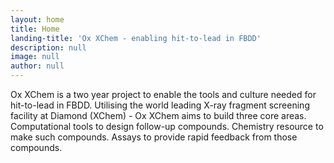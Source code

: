 ```yaml
---
layout: home
title: Home
landing-title: 'Ox XChem - enabling hit-to-lead in FBDD'
description: null
image: null
author: null
---
```


Ox XChem is a two year project to enable the tools and culture needed for hit-to-lead in FBDD. Utilising the world leading X-ray fragment screening facility at Diamond (XChem) - Ox XChem aims to build three core areas. Computational tools to design follow-up compounds. Chemistry resource to make such compounds. Assays to provide rapid feedback from those compounds.